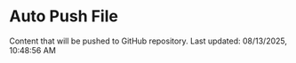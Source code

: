 # Auto Push File

Content that will be pushed to GitHub repository.
Last updated: 08/13/2025, 10:48:56 AM